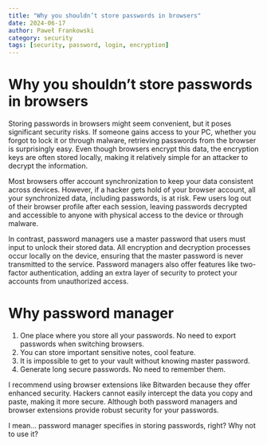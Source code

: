 ```yaml
---
title: "Why you shouldn’t store passwords in browsers"
date: 2024-06-17
author: Paweł Frankowski
category: security
tags: [security, password, login, encryption]
---
```


# Why you shouldn’t store passwords in browsers

Storing passwords in browsers might seem convenient, but it poses significant security risks. If someone gains access to your PC, whether you forgot to lock it or through malware, retrieving passwords from the browser is surprisingly easy. Even though browsers encrypt this data, the encryption keys are often stored locally, making it relatively simple for an attacker to decrypt the information.

Most browsers offer account synchronization to keep your data consistent across devices. However, if a hacker gets hold of your browser account, all your synchronized data, including passwords, is at risk. Few users log out of their browser profile after each session, leaving passwords decrypted and accessible to anyone with physical access to the device or through malware.

In contrast, password managers use a master password that users must input to unlock their stored data. All encryption and decryption processes occur locally on the device, ensuring that the master password is never transmitted to the service. Password managers also offer features like two-factor authentication, adding an extra layer of security to protect your accounts from unauthorized access.

# Why password manager

1. One place where you store all your passwords. No need to export passwords when switching browsers.
2. You can store important sensitive notes, cool feature.
3. It is impossible to get to your vault without knowing master password.
4. Generate long secure passwords. No need to remember them.

I recommend using browser extensions like Bitwarden because they offer enhanced security. Hackers cannot easily intercept the data you copy and paste, making it more secure. Although both password managers and browser extensions provide robust security for your passwords.

I mean... password manager specifies in storing passwords, right? Why not to use it?